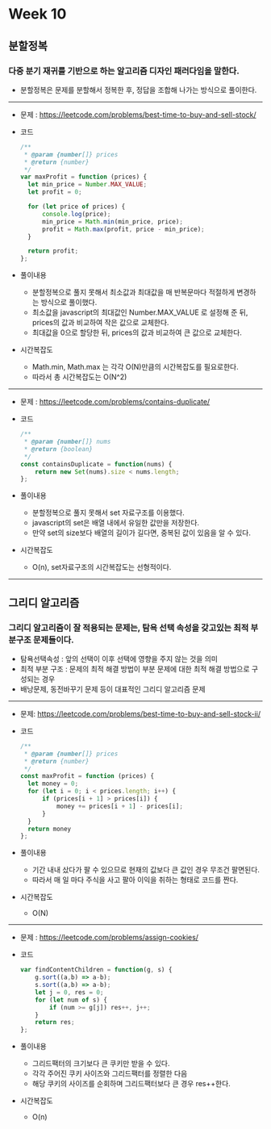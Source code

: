 # Week 10

## 분할정복

### 다중 분기 재귀를 기반으로 하는 알고리즘 디자인 패러다임을 말한다.

- 분할정복은 문제를 분할해서 정복한 후, 정답을 조합해 나가는 방식으로 풀이한다.

---

- 문제 : https://leetcode.com/problems/best-time-to-buy-and-sell-stock/

- 코드

  ```javascript
  /**
   * @param {number[]} prices
   * @return {number}
   */
  var maxProfit = function (prices) {
  	let min_price = Number.MAX_VALUE;
  	let profit = 0;
  
  	for (let price of prices) {
  		console.log(price);
  		min_price = Math.min(min_price, price);
  		profit = Math.max(profit, price - min_price);
  	}
  
  	return profit;
  };
  
  
  ```

  

- 풀이내용

  - 분할정복으로 풀지 못해서 최소값과 최대값을 매 반복문마다 적절하게 변경하는 방식으로 풀이했다.
  - 최소값을 javascript의 최대값인 Number.MAX_VALUE 로 설정해 준 뒤, prices의 값과 비교하여 작은 값으로 교체한다.
  - 최대값을 0으로 할당한 뒤, prices의 값과 비교하여 큰 값으로 교체한다.

- 시간복잡도

  - Math.min, Math.max 는 각각 O(N)만큼의 시간복잡도를 필요로한다.
  - 따라서 총 시간복잡도는 O(N^2)

---

- 문제 : https://leetcode.com/problems/contains-duplicate/

- 코드

  ```javascript
  /**
   * @param {number[]} nums
   * @return {boolean}
   */
  const containsDuplicate = function(nums) {
      return new Set(nums).size < nums.length;
  };
  ```

  

- 풀이내용

  - 분할정복으로 풀지 못해서 set 자료구조를 이용했다.
  - javascript의 set은 배열 내에서 유일한 값만을 저장한다.
  - 만약 set의 size보다 배열의 길이가 길다면, 중복된 값이 있음을 알 수 있다.

- 시간복잡도

  - O(n), set자료구조의 시간복잡도는 선형적이다.

----

## 그리디 알고리즘

### 그리디 알고리즘이 잘 적용되는 문제는, 탐욕 선택 속성을 갖고있는 최적 부분구조 문제들이다.

- 탐욕선택속성 : 앞의 선택이 이후 선택에 영향을 주지 않는 것을 의미
- 최적 부분 구조 : 문제의 최적 해결 방법이 부분 문제에 대한 최적 해결 방법으로 구성되는 경우
- 배낭문제, 동전바꾸기 문제 등이 대표적인 그리디 알고리즘 문제

---

- 문제: https://leetcode.com/problems/best-time-to-buy-and-sell-stock-ii/

- 코드

  ````javascript
  /**
   * @param {number[]} prices
   * @return {number}
   */
  const maxProfit = function (prices) {
  	let money = 0;
  	for (let i = 0; i < prices.length; i++) {
  		if (prices[i + 1] > prices[i]) {
  			money += prices[i + 1] - prices[i];
  		}
  	}
    return money
  };
  
  ````

- 풀이내용

  - 기간 내내 샀다가 팔 수 있으므로 현재의 값보다 큰 값인 경우 무조건 팔면된다.
  - 따라서 매 일 마다 주식을 사고 팔아 이익을 취하는 형태로 코드를 짠다.

- 시간복잡도

  - O(N)

---

- 문제 : https://leetcode.com/problems/assign-cookies/

- 코드

  ```javascript
  var findContentChildren = function(g, s) {
      g.sort((a,b) => a-b);
      s.sort((a,b) => a-b);
      let j = 0, res = 0;
      for (let num of s) {
          if (num >= g[j]) res++, j++;
      }
      return res;
  };
  ```

- 풀이내용

  - 그리드팩터의 크기보다 큰 쿠키만 받을 수 있다.
  - 각각 주어진 쿠키 사이즈와 그리드팩터를 정렬한 다음
  - 해당 쿠키의 사이즈를 순회하며 그리드팩터보다 큰 경우 res++한다.

- 시간복잡도

  - O(n)

